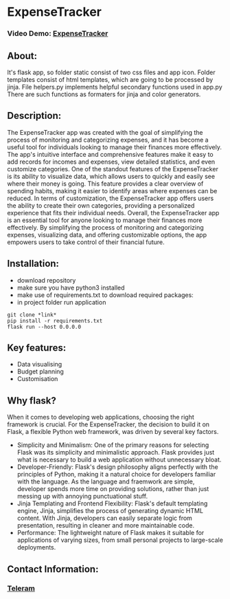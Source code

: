 # ExpenseTracker
### Video Demo:  [ExpenseTracker](https://youtu.be/ZLkGrWq7C3U)

## About:
It's flask app, so folder static consist of two css files and app icon.
Folder templates consist of html templates, which are going to be processed by jinja.
File helpers.py implements helpful secondary functions used in app.py
There are such functions as formaters for jinja and color generators.

## Description:
The ExpenseTracker app was created with the goal of simplifying the process of monitoring and categorizing expenses, and it has become a useful tool for individuals looking to manage their finances more effectively. The app's intuitive interface and comprehensive features make it easy to add records for incomes and expenses, view detailed statistics, and even customize categories.
One of the standout features of the ExpenseTracker is its ability to visualize data, which allows users to quickly and easily see where their money is going. This feature provides a clear overview of spending habits, making it easier to identify areas where expenses can be reduced.
In terms of customization, the ExpenseTracker app offers users the ability to create their own categories, providing a personalized experience that fits their individual needs.
Overall, the ExpenseTracker app is an essential tool for anyone looking to manage their finances more effectively. By simplifying the process of monitoring and categorizing expenses, visualizing data, and offering customizable options, the app empowers users to take control of their financial future.

## Installation:
- download repository
- make sure you have python3 installed
- make use of requirements.txt to download required packages:
- in project folder run application
```
git clone *link*
pip install -r requirements.txt
flask run --host 0.0.0.0
```

## Key features:
- Data visualising
- Budget planning
- Customisation

## Why flask?
When it comes to developing web applications, choosing the right framework is crucial. For the ExpenseTracker, the decision to build it on Flask, a flexible Python web framework, was driven by several key factors.
- Simplicity and Minimalism:
One of the primary reasons for selecting Flask was its simplicity and minimalistic approach. Flask provides just what is necessary to build a web application without unnecessary bloat.
- Developer-Friendly:
Flask's design philosophy aligns perfectly with the principles of Python, making it a natural choice for developers familiar with the language. As the language and fraemwork are simple, developer spends more time on providing solutions, rather than just messing up with annoying punctuational stuff.
- Jinja Templating and Frontend Flexibility:
Flask's default templating engine, Jinja, simplifies the process of generating dynamic HTML content. With Jinja, developers can easily separate logic from presentation, resulting in cleaner and more maintainable code.
- Performance:
The lightweight nature of Flask makes it suitable for applications of varying sizes, from small personal projects to large-scale deployments.

## Contact Information:
### [Teleram](https://t.me/v_shpyrka)